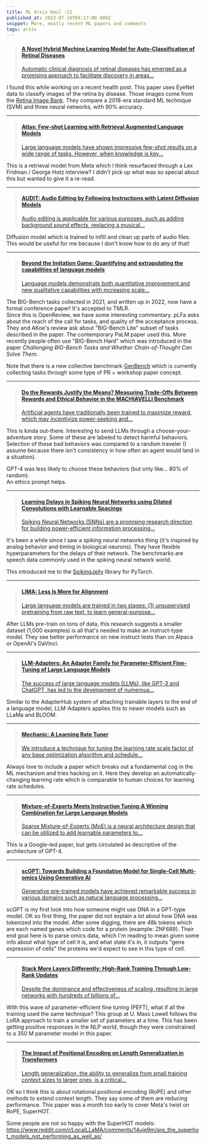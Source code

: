 ```yaml
---
title: ML Arxiv Haul ~21
published_at: 2023-07-16T04:17:00.000Z
snippet: More, mostly recent ML papers and comments
tags: arxiv
---
```


<blockquote>
    <a href="https://arxiv.org/abs/1806.06423">
    <h4>A Novel Hybrid Machine Learning Model for Auto-Classification of Retinal Diseases</h4>
    <p>
Automatic clinical diagnosis of retinal diseases has emerged as a promising approach to facilitate discovery in areas…
    </p>
    </a>
</blockquote>

I found this while working on a recent health post. This paper uses EyeNet data to classify images of the retina by disease. Those images come from the [Retina Image Bank](https://imagebank.asrs.org/). They compare a 2018-era standard ML technique (SVM) and three neural networks, with 90% accuracy.

<hr/>

<blockquote>
    <a href="https://arxiv.org/abs/2208.03299">
    <h4>Atlas: Few-shot Learning with Retrieval Augmented Language Models</h4>
    <p>
Large language models have shown impressive few-shot results on a wide range of tasks. However, when knowledge is key…
    </p>
    </a>
</blockquote>

This is a retrieval model from Meta which I think resurfaced through a Lex Fridman / George Hotz interview? I didn't pick up what was so special about this but wanted to give it a re-read.

<hr/>

<blockquote>
    <a href="https://arxiv.org/abs/2304.00830">
    <h4>AUDIT: Audio Editing by Following Instructions with Latent Diffusion Models</h4>
    <p>
Audio editing is applicable for various purposes, such as adding background sound effects, replacing a musical…
    </p>
    </a>
</blockquote>

Diffusion model which is trained to infill and clean up parts of audio files.
This would be useful for me because I don't know how to do any of that!

<hr/>

<blockquote>
    <a href="https://openreview.net/forum?id=uyTL5Bvosj">
    <h4>Beyond the Imitation Game: Quantifying and extrapolating the capabilities of language models</h4>
    <p>
Language models demonstrate both quantitative improvement and new qualitative capabilities with increasing scale…
    </p>
    </a>
</blockquote>

The BIG-Bench tasks collected in 2021, and written up in 2022, now have a formal conference paper! It's accepted to TMLR.<br/>
Since this is OpenReview, we have some interesting commentary. pLFa asks about the reach of the call for tasks, and quality of the acceptance process.<br/>
They and AKoe's review ask about "BIG-Bench Lite" subset of tasks described in the paper. The contemporary PaLM paper used this. More recently people often use "BIG-Bench Hard" which was introduced in the paper *Challenging BIG-Bench Tasks and Whether Chain-of-Thought Can Solve Them*.

Note that there is a new collective benchmark [GenBench](https://genbench.org/workshop/) which is currently collecting tasks through some type of PR + workshop paper concept.

<hr/>

<blockquote>
    <a href="https://arxiv.org/abs/2304.03279">
    <h4>Do the Rewards Justify the Means? Measuring Trade-Offs Between Rewards and Ethical Behavior in the MACHIAVELLI Benchmark</h4>
    <p>
Artificial agents have traditionally been trained to maximize reward, which may incentivize power-seeking and…
    </p>
    </a>
</blockquote>

This is kinda out-there. Interesting to send LLMs through a choose-your-adventure story. Some of these are labeled to detect harmful behaviors. Selection of these bad behaviors was compared to a random traveler (I assume because there isn't consistency in how often an agent would land in a situation).

GPT-4 was less likely to choose these behaviors (but only like… 80% of random).<br/>
An ethics prompt helps.
<hr/>

<blockquote>
    <a href="https://arxiv.org/abs/2306.17670">
    <h4>Learning Delays in Spiking Neural Networks using Dilated Convolutions with Learnable Spacings</h4>
    <p>
Spiking Neural Networks (SNNs) are a promising research direction for building power-efficient information processing…
    </p>
    </a>
</blockquote>

It's been a while since I saw a spiking neural networks thing (it's inspired by analog behavior and timing in biological neurons). They have flexible hyperparameters for the delays of their network. The benchmarks are speech data commonly used in the spiking neural network world.

This introduced me to the [SpikingJelly](https://github.com/fangwei123456/spikingjelly) library for PyTorch.

<hr/>

<blockquote>
    <a href="https://arxiv.org/abs/2305.11206">
    <h4>LIMA: Less Is More for Alignment</h4>
    <p>
Large language models are trained in two stages: (1) unsupervised pretraining from raw text, to learn general-purpose…
    </p>
    </a>
</blockquote>

After LLMs pre-train on tons of data, this research suggests a smaller dataset (1,000 examples) is all that's needed to make an instruct-type model. They see better performance on new instruct tests than on Alpaca or OpenAI's DaVinci.

<hr/>

<blockquote>
    <a href="https://arxiv.org/abs/2304.01933">
    <h4>LLM-Adapters: An Adapter Family for Parameter-Efficient Fine-Tuning of Large Language Models</h4>
    <p>
The success of large language models (LLMs), like GPT-3 and ChatGPT, has led to the development of numerous…
    </p>
    </a>
</blockquote>

Similar to the AdapterHub system of attaching trainable layers to the end of a language model, LLM-Adapters applies this to newer models such as LLaMa and BLOOM.

<hr/>

<blockquote>
    <a href="https://arxiv.org/abs/2306.00144">
    <h4>Mechanic: A Learning Rate Tuner</h4>
    <p>
We introduce a technique for tuning the learning rate scale factor of any base optimization algorithm and schedule…
    </p>
    </a>
</blockquote>

Always love to include a paper which breaks out a fundamental cog in the ML mechanism and tries hacking on it. Here they develop an automatically-changing learning rate which is comparable to human choices for learning rate schedules.

<hr/>

<blockquote>
    <a href="https://arxiv.org/abs/2305.14705">
    <h4>Mixture-of-Experts Meets Instruction Tuning:A Winning Combination for Large Language Models</h4>
    <p>
Sparse Mixture-of-Experts (MoE) is a neural architecture design that can be utilized to add learnable parameters to…
    </p>
    </a>
</blockquote>

This is a Google-led paper, but gets circulated as descriptive of the architecture of GPT-4.

<hr/>

<blockquote>
    <a href="https://www.biorxiv.org/content/10.1101/2023.04.30.538439v2.full">
    <h4>scGPT: Towards Building a Foundation Model for Single-Cell Multi-omics Using Generative AI</h4>
    <p>
Generative pre-trained models have achieved remarkable success in various domains such as natural language processing…
    </p>
    </a>
</blockquote>

scGPT is my first look into how someone might use DNA in a GPT-type model. OK so first thing, the paper did not explain a lot about how DNA was tokenized into the model. After some digging, there are 48k tokens which are each named genes which code for a protein (example: ZNF689). Their end goal here is to parse omics data, which I'm reading to mean given some info about what type of cell it is, and what state it's in, it outputs "gene expression of cells" the proteins we'd expect to see in this type of cell.

<hr/>

<blockquote>
    <a href="https://arxiv.org/abs/2307.05695">
    <h4>Stack More Layers Differently: High-Rank Training Through Low-Rank Updates</h4>
    <p>
Despite the dominance and effectiveness of scaling, resulting in large networks with hundreds of billions of…
    </p>
    </a>
</blockquote>

With this wave of parameter-efficient fine tuning (PEFT), what if all the training used the same technique? This group at U. Mass Lowell follows the LoRA approach to train a smaller set of parameters at a time. This has been getting positive responses in the NLP world, though they were constrained to a 350 M parameter model in this paper.

<hr/>

<blockquote>
    <a href="https://arxiv.org/abs/2305.19466">
    <h4>The Impact of Positional Encoding on Length Generalization in Transformers</h4>
    <p>
Length generalization, the ability to generalize from small training context sizes to larger ones, is a critical…
    </p>
    </a>
</blockquote>

OK so I think this is about rotational positional encoding (RoPE) and other methods to extend context length. They say some of them are reducing performance. This paper was a month too early to cover Meta's twist on RoPE, SuperHOT.

Some people are not so happy with the SuperHOT models: https://www.reddit.com/r/LocalLLaMA/comments/14uje9m/are_the_superhot_models_not_performing_as_well_as/

<br/>
<br/>
<br/>
